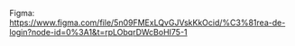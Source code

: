 Figma: https://www.figma.com/file/5n09FMExLQvGJVskKkOcid/%C3%81rea-de-login?node-id=0%3A1&t=rpLObqrDWcBoHI75-1
